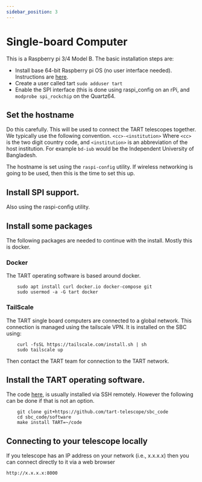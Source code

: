 ```yaml
---
sidebar_position: 3
---
```


# Single-board Computer

This is a Raspberry pi 3/4 Model B. The basic installation steps are:
* Install base 64-bit Raspberry pi OS (no user interface needed). Instructions are [here](https://www.raspberrypi.com/software/operating-systems/).
* Create a user called tart
<code>sudo adduser tart</code>
* Enable the SPI interface (this is done using raspi_config on an rPi, and <code>modprobe spi_rockchip</code> on the Quartz64.

## Set the hostname

Do this carefully. This will be used to connect the TART telescopes together. We typically use the following convention. 
```<cc>-<institution>```
Where ```<cc>``` is the two digit country code, and ```<institution>``` is an abbreviation of the host institution. For example ```bd-iub``` would be the Independent University of Bangladesh.

The hostname is set using the ```raspi-config``` utility. If wireless networking is going to be used, then this is the time to set this up.

## Install SPI support.

Also using the raspi-config utility.

## Install some packages
The following packages are needed to continue with the install. Mostly this is docker.

### Docker

The TART operating software is based around docker.

```
    sudo apt install curl docker.io docker-compose git
    sudo usermod -a -G tart docker
```

### TailScale

The TART single board computers are connected to a global network. This connection is managed using the tailscale VPN. It is installed on the SBC using:


```
    curl -fsSL https://tailscale.com/install.sh | sh
    sudo tailscale up
```

Then contact the TART team for connection to the TART network.


## Install the TART operating software.

The code [here](https://github.com/tart-telescope/sbc_code/), is usually installed via SSH remotely. However the following can be done if that is not an option.

```
    git clone git+https://github.com/tart-telescope/sbc_code
    cd sbc_code/software
    make install TART=~/code
```

## Connecting to your telescope locally

If you telescope has an IP address on your network (i.e., x.x.x.x) then you can connect directly to it via a web browser

```http://x.x.x.x:8000```

